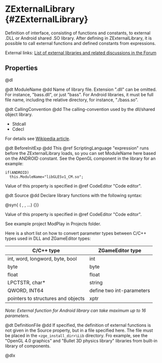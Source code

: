 # ZExternalLibrary {#ZExternalLibrary}

Definition of interface, consisting of functions and constants, to external .DLL or Android shared .SO library. After defining in ZExternalLibrary, it is possible to call external functions and defined constants from expressions.

External links: [List of external libraries and related discussions in the Forum](http://www.emix8.org/forum/viewforum.php?f=10)

## Properties

@dl

@dt ModuleName
@dd Name of library file. Extension ".dll" can be omitted. For instance, "bass.dll", or just "bass". For Android libraries, it must be full file name, including the relative directory, for instance, "./bass.so".

@dt CallingConvention
@dd The calling-convention used by the dll/shared object library.

* Stdcall
* Cdecl

For details see [Wikipedia article](https://en.wikipedia.org/wiki/X86_calling_conventions).

@dt BeforeInitExp
@dd This @ref ScriptingLanguage "expression" runs before the ZExternalLibrary loads, so you can set ModuleName here based on the ANDROID constant. See the OpenGL component in the library for an example:

    if(ANDROID)
      this.ModuleName="libGLESv1_CM.so";

Value of this property is specified in @ref CodeEditor "Code editor".

@dt Source
@dd Declare library functions with the following syntax:

@syn{<return type> <function name>(<type> <name>, <type> <name>, ...) \{\}}

Value of this property is specified in @ref CodeEditor "Code editor".

See example project ModPlay in Projects folder.

Here is a short list on how to convert parameter types between C/C++ types used in DLL and ZGameEditor types:

C/C++ type | ZGameEditor type
-----------|-----------------
int, word, longword, byte, bool | int
byte | byte
float | float
LPCTSTR, char* | string
QWORD, INT64 | define two int-parameters
pointers to structures and objects | xptr

_Note: External function for Android library can take maximum up to 16 parameters._

@dt DefinitionFile
@dd If specified, the definition of external functions is not given in the Source property, but in a file specified here. The file must be placed in the `<zge_install_dir>\Lib` directory. Fro example, see the "OpenGL 4.0 graphics" and "Bullet 3D physics library" libraries from built-in library of components.

@dlx
